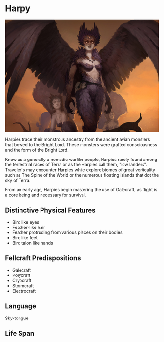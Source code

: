 # Harpy

![NotMyImage](./Harpy.jpg)

Harpies trace their monstrous ancestry from the ancient avian monsters that bowed to the Bright Lord. These monsters were grafted consciousness and the form of the Bright Lord.

Know as a generally a nomadic warlike people, Harpies rarely found among the terrestrial races of Terra or as the Harpies call them, "low landers". Traveler's may encounter Harpies while explore biomes of great verticality such as The Spine of the World or the numerous floating islands that dot the sky of Terra.

From an early age, Harpies begin mastering the use of Galecraft, as flight is a core being and necessary for survival.

## Distinctive Physical Features

- Bird like eyes
- Feather-like hair
- Feather protruding from various places on their bodies
- Bird like feet
- Bird talon like hands

## Fellcraft Predispositions

- Galecraft
- Polycraft
- Cryocraft
- Stormcraft
- Electrocraft

## Language

Sky-tongue

## Life Span
